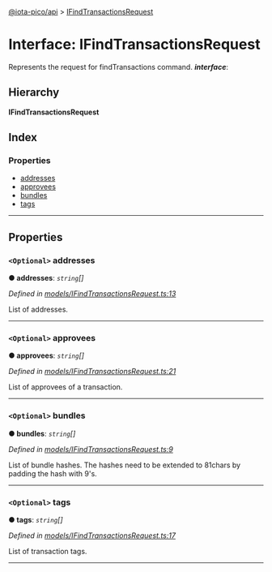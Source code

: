 [@iota-pico/api](../README.md) > [IFindTransactionsRequest](../interfaces/ifindtransactionsrequest.md)

# Interface: IFindTransactionsRequest

Represents the request for findTransactions command.
*__interface__*: 

## Hierarchy

**IFindTransactionsRequest**

## Index

### Properties

* [addresses](ifindtransactionsrequest.md#addresses)
* [approvees](ifindtransactionsrequest.md#approvees)
* [bundles](ifindtransactionsrequest.md#bundles)
* [tags](ifindtransactionsrequest.md#tags)

---

## Properties

<a id="addresses"></a>

### `<Optional>` addresses

**● addresses**: *`string`[]*

*Defined in [models/IFindTransactionsRequest.ts:13](https://github.com/iota-pico/api/blob/05accab/src/models/IFindTransactionsRequest.ts#L13)*

List of addresses.

___
<a id="approvees"></a>

### `<Optional>` approvees

**● approvees**: *`string`[]*

*Defined in [models/IFindTransactionsRequest.ts:21](https://github.com/iota-pico/api/blob/05accab/src/models/IFindTransactionsRequest.ts#L21)*

List of approvees of a transaction.

___
<a id="bundles"></a>

### `<Optional>` bundles

**● bundles**: *`string`[]*

*Defined in [models/IFindTransactionsRequest.ts:9](https://github.com/iota-pico/api/blob/05accab/src/models/IFindTransactionsRequest.ts#L9)*

List of bundle hashes. The hashes need to be extended to 81chars by padding the hash with 9's.

___
<a id="tags"></a>

### `<Optional>` tags

**● tags**: *`string`[]*

*Defined in [models/IFindTransactionsRequest.ts:17](https://github.com/iota-pico/api/blob/05accab/src/models/IFindTransactionsRequest.ts#L17)*

List of transaction tags.

___

